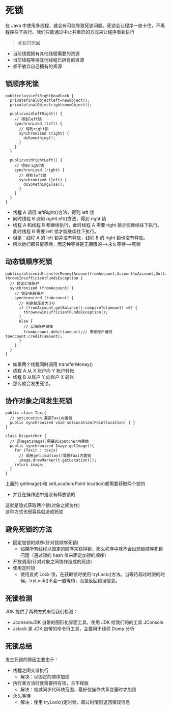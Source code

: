# 死锁

在 Java 中使用多线程，就会有可能导致死锁问题。死锁会让程序一直卡住，不再程序往下执行。我们只能通过中止并重启的方式来让程序重新执行

> 死锁的原因

- 当前线程拥有其他线程需要的资源
- 当前线程等待其他线程已拥有的资源
- 都不放弃自己拥有的资源

## 锁顺序死锁

    publicclassLeftRightDeadlock {
      privatefinalObjectleft=newObject();
      privatefinalObjectright=newObject();

      publicvoidleftRight() {
        // 得到left锁
        synchronized (left) {
          // 得到right锁
          synchronized (right) {
            doSomething();
          }
        }
      }

      publicvoidrightLeft() {
        // 得到right锁
        synchronized (right) {
          // 得到left锁
          synchronized (left) {
            doSomethingElse();
          }
        }
      }
    }

- 线程 A 调用 leftRight()方法，得到 left 锁
- 同时线程 B 调用 rightLeft()方法，得到 right 锁
- 线程 A 和线程 B 都继续执行，此时线程 A 需要 right 锁才能继续往下执行。此时线程 B 需要 left 锁才能继续往下执行。
- 但是：线程 A 的 left 锁并没有释放，线程 B 的 right 锁也没有释放。
- 所以他们都只能等待，而这种等待是无期限的-->永久等待-->死锁

## 动态锁顺序死锁

    publicstaticvoidtransferMoney(AccountfromAccount,AccounttoAccount,DollarAmountamount) throwsInsufficientFundsException {
      // 锁定汇账账户
      synchronized (fromAccount) {
        // 锁定来账账户
        synchronized (toAccount) {
          // 判余额是否大于0
          if (fromAccount.getBalance().compareTo(amount) <0) {
            thrownewInsufficientFundsException();
          }
          else {
            // 汇账账户减钱
            fromAccount.debit(amount);// 来账账户增钱toAccount.credit(amount);
          }
        }
      }
    }

- 如果两个线程同时调用 transferMoney()
- 线程 A 从 X 账户向 Y 账户转账
- 线程 B 从账户 Y 向账户 X 转账
- 那么就会发生死锁。

## 协作对象之间发生死锁

    public class Taxi{
      // setLocation 需要Taxi内置锁
      public synchronized void setLocation(Pointlocation) { }
    }

    class Dispatcher {
      // 调用getImage()需要Dispatcher内置锁
      public synchronized Image getImage(){
        for (Taxit : taxis)
          // 调用getLocation()需要Taxi内置锁
          image.drawMarker(t.getLocation());
        return image;
      }
    }

上面的 getImage()和 setLocation(Point location)都需要获取两个锁的

- 并且在操作途中是没有释放锁的

这就是隐式获取两个锁(对象之间协作)  
这种方式也很容易就造成死锁

## 避免死锁的方法

- 固定加锁的顺序(针对锁顺序死锁)
  - 如果所有线程以固定的顺序来获得锁，那么程序中就不会出现锁顺序死锁问题（通过锁的 hash 值来固定加锁的顺序）
- 开放调用(针对对象之间协作造成的死锁)
- 使用定时锁
  - 使用显式 Lock 锁，在获取锁时使用 tryLock()方法。当等待超过时限的时候，tryLock()不会一直等待，而是返回错误信息。

## 死锁检测

JDK 提供了两种方式来给我们检测：

- JconsoleJDK 自带的图形化界面工具，使用 JDK 给我们的的工具 JConsole
- Jstack 是 JDK 自带的命令行工具，主要用于线程 Dump 分析

## 死锁总结

发生死锁的原因主要由于：

- 线程之间交错执行
  - 解决：以固定的顺序加锁
- 执行某方法时就需要持有锁，且不释放
  - 解决：缩减同步代码块范围，最好仅操作共享变量时才加锁
- 永久等待
  - 解决：使用 tryLock()定时锁，超过时限则返回错误信息
